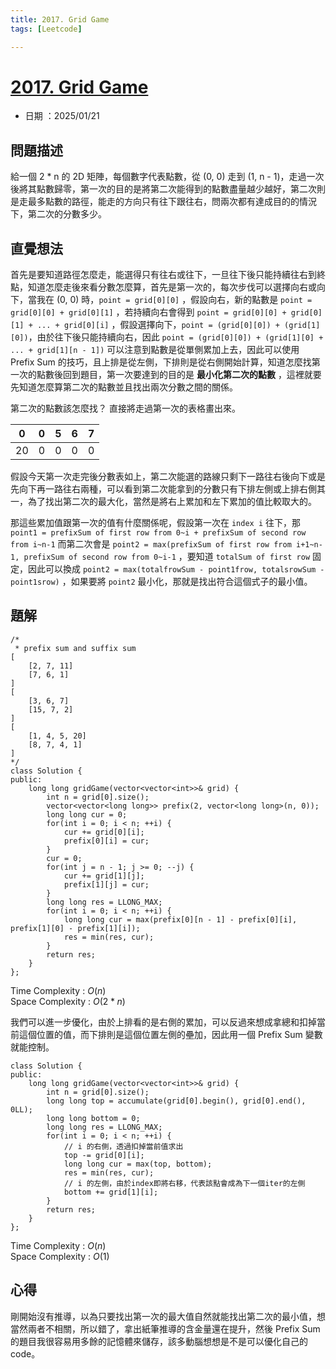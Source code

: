 ```yaml
---
title: 2017. Grid Game
tags: [Leetcode]

---
```


# [2017. Grid Game](https://leetcode.com/problems/grid-game/description/?envType=daily-question&envId=2025-01-21)  
+ 日期 ：2025/01/21  

## 問題描述  
給一個 2 * n 的 2D 矩陣，每個數字代表點數，從 (0, 0) 走到 (1, n - 1)，走過一次後將其點數歸零，第一次的目的是將第二次能得到的點數盡量越少越好，第二次則是走最多點數的路徑，能走的方向只有往下跟往右，問兩次都有達成目的的情況下，第二次的分數多少。  

## 直覺想法  
首先是要知道路徑怎麼走，能選得只有往右或往下，一旦往下後只能持續往右到終點，知道怎麼走後來看分數怎麼算，首先是第一次的，每次步伐可以選擇向右或向下，當我在 (0, 0) 時，`point = grid[0][0]` ，假設向右，新的點數是 `point = grid[0][0] + grid[0][1]` ，若持續向右會得到 `point = grid[0][0] + grid[0][1] + ... + grid[0][i]` ，假設選擇向下，`point = (grid[0][0]) + (grid[1][0])`，由於往下後只能持續向右，因此 `point = (grid[0][0]) + (grid[1][0] + ... + grid[1][n - 1])` 可以注意到點數是從單側累加上去，因此可以使用 Prefix Sum 的技巧，且上排是從左側，下排則是從右側開始計算，知道怎麼找第一次的點數後回到題目，第一次要達到的目的是 **最小化第二次的點數** ，這裡就要先知道怎麼算第二次的點數並且找出兩次分數之間的關係。  

第二次的點數該怎麼找？ 直接將走過第一次的表格畫出來。  



| 0 | 0 | 5 | 6 | 7 |
| -------- | -------- | -------- | -------- | -------- |
| 20 | 0 | 0 | 0 | 0 |  

假設今天第一次走完後分數表如上，第二次能選的路線只剩下一路往右後向下或是先向下再一路往右兩種，可以看到第二次能拿到的分數只有下排左側或上排右側其一，為了找出第二次的最大化，當然是將右上累加和左下累加的值比較取大的。  

那這些累加值跟第一次的值有什麼關係呢，假設第一次在 `index i` 往下，那 `point1 = prefixSum of first row from 0~i + prefixSum of second row from i~n-1` 而第二次會是 `point2 = max(prefixSum of first row from i+1~n-1, prefixSum of second row from 0~i-1` ，要知道 `totalSum of first row` 固定，因此可以換成 `point2 = max(totalfrowSum - point1frow, totalsrowSum - point1srow)` ，如果要將 `point2` 最小化，那就是找出符合這個式子的最小值。  

## 題解  
```cpp=
/*
 * prefix sum and suffix sum
[
    [2, 7, 11]
    [7, 6, 1]
]
[
    [3, 6, 7]
    [15, 7, 2]
]
[
    [1, 4, 5, 20]
    [8, 7, 4, 1]
]
*/
class Solution {
public:
    long long gridGame(vector<vector<int>>& grid) {
        int n = grid[0].size();
        vector<vector<long long>> prefix(2, vector<long long>(n, 0));
        long long cur = 0;
        for(int i = 0; i < n; ++i) {
            cur += grid[0][i];
            prefix[0][i] = cur;
        }
        cur = 0;
        for(int j = n - 1; j >= 0; --j) {
            cur += grid[1][j];
            prefix[1][j] = cur;
        }
        long long res = LLONG_MAX;
        for(int i = 0; i < n; ++i) {
            long long cur = max(prefix[0][n - 1] - prefix[0][i], prefix[1][0] - prefix[1][i]);
            res = min(res, cur);
        }
        return res;
    }
};
```
Time Complexity : $O(n)$  
Space Complexity : $O(2 * n)$  

我們可以進一步優化，由於上排看的是右側的累加，可以反過來想成拿總和扣掉當前這個位置的值，而下排則是這個位置左側的壘加，因此用一個 Prefix Sum 變數就能控制。  

```cpp=
class Solution {
public:
    long long gridGame(vector<vector<int>>& grid) {
        int n = grid[0].size();
        long long top = accumulate(grid[0].begin(), grid[0].end(), 0LL);
        long long bottom = 0;
        long long res = LLONG_MAX;
        for(int i = 0; i < n; ++i) {
            // i 的右側，透過扣掉當前值求出
            top -= grid[0][i];
            long long cur = max(top, bottom);
            res = min(res, cur);
            // i 的左側，由於index即將右移，代表該點會成為下一個iter的左側
            bottom += grid[1][i];
        }
        return res;
    }
};
```
Time Complexity : $O(n)$  
Space Complexity : $O(1)$  

## 心得  
剛開始沒有推導，以為只要找出第一次的最大值自然就能找出第二次的最小值，想當然兩者不相關，所以錯了，拿出紙筆推導的含金量還在提升，然後 Prefix Sum 的題目我很容易用多餘的記憶體來儲存，該多動腦想想是不是可以優化自己的code。  

